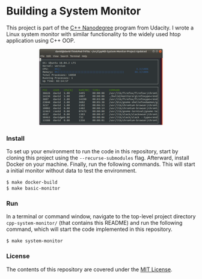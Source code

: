 Building a System Monitor
================


This project is part of the [C++ Nanodegree](https://www.udacity.com/course/c-plus-plus-nanodegree--nd213)
 program from Udacity. I wrote a Linux system monitor with similar functionality
 to the widely used htop application using C++ OOP.

<p align="center"><img src="monitor.png" alt="Example" width="65%" style="middle"></p>


### Install
To set up your environment to run the code in this repository, start by cloning
 this project using the `--recurse-submodules` flag. Afterward, install Docker
 on your machine. Finally, run the following commands. This will start a
 initial monitor without data to test the environment.
```shell
$ make docker-build
$ make basic-monitor
```


### Run
In a terminal or command window, navigate to the top-level project directory
 `cpp-system-monitor/` (that contains this README) and run the following
 command, which will start the code implemented in this repository.

```shell
$ make system-monitor
```


### License
The contents of this repository are covered under the [MIT License](LICENSE).

